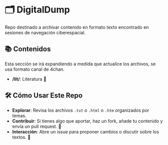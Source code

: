 # 🗂️ DigitalDump

Repo destinado a archivar contenido en formato texto encontrado en sesiones de navegación ciberespacial. 

## 📚 Contenidos

Esta sección se irá expandiendo a medida que actualice los archivos, se usa formato canal de 4chan.

- **/lit/**: Literatura 📖

## 🛠️ Cómo Usar Este Repo

- **Explorar**: Revisa los archivos `.txt` o `.html` o `.htm` organizados por temas.
- **Contribuir**: Si tienes algo que aportar, haz un fork, añade tu contenido y envía un pull request. 🔄
- **Interacción**: Abre un issue para proponer cambios o discutir sobre los textos. 💬
